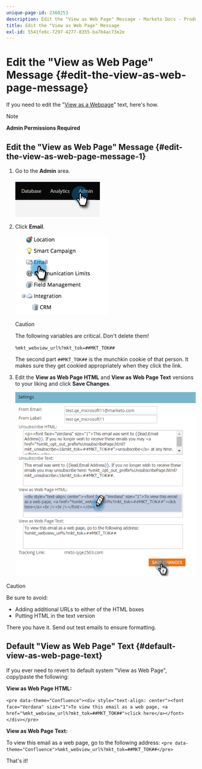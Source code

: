 ```yaml
---
unique-page-id: 2360253
description: Edit the "View as Web Page" Message - Marketo Docs - Product Documentation
title: Edit the "View as Web Page" Message
exl-id: 5541fe6c-7297-4277-8355-ba7b4ac73e2e
---
```

# Edit the "View as Web Page" Message {#edit-the-view-as-web-page-message}

If you need to edit the "[View as a Webpage](/help/marketo/product-docs/email-marketing/general/functions-in-the-editor/add-a-view-as-web-page-link-to-an-email.md)" text, here's how.

>[!NOTE]
>
>**Admin Permissions Required**

## Edit the "View as Web Page" Message {#edit-the-view-as-web-page-message-1}

1. Go to the **Admin** area. 

   ![](assets/edit-the-view-as-web-page-message-1.png)

1. Click **Email**.

   ![](assets/edit-the-view-as-web-page-message-2.png)

   >[!CAUTION]
   >
   >The following variables are critical. Don't delete them!
   >
   >`%mkt_webview_url%?mkt_tok=##MKT_TOK##`
   >
   >The second part `##MKT_TOK##` is the munchkin cookie of that person. It makes sure they get cookied appropriately when they click the link.

1. Edit the **View as Web Page HTML** and **View as Web Page Text** versions to your liking and click **Save Changes**.

   ![](assets/edit-the-view-as-web-page-message-3.png)

>[!CAUTION]
>
>Be sure to avoid:
>
>* Adding additional URLs to either of the HTML boxes
>* Putting HTML in the text version

There you have it. Send out test emails to ensure formatting.

## Default "View as Web Page" Text {#default-view-as-web-page-text}

If you ever need to revert to default system "View as Web Page", copy/paste the following:

**View as Web Page HTML:**

`<pre data-theme="Confluence"><div style="text-align: center"><font face="Verdana" size="1">To view this email as a web page, <a href="%mkt_webview_url%?mkt_tok=##MKT_TOK##">click here</a></font></div></pre>`

**View as Web Page Text:**

To view this email as a web page, go to the following address:
`<pre data-theme="Confluence">%mkt_webview_url%?mkt_tok=##MKT_TOK##</pre>`

That's it!
